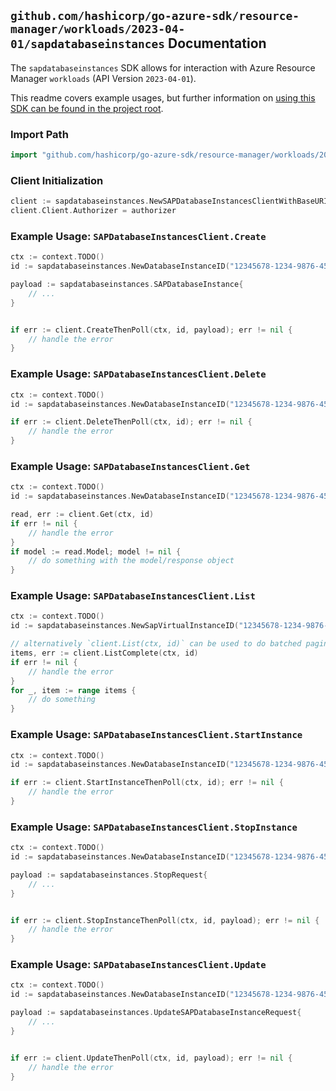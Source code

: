 
## `github.com/hashicorp/go-azure-sdk/resource-manager/workloads/2023-04-01/sapdatabaseinstances` Documentation

The `sapdatabaseinstances` SDK allows for interaction with Azure Resource Manager `workloads` (API Version `2023-04-01`).

This readme covers example usages, but further information on [using this SDK can be found in the project root](https://github.com/hashicorp/go-azure-sdk/tree/main/docs).

### Import Path

```go
import "github.com/hashicorp/go-azure-sdk/resource-manager/workloads/2023-04-01/sapdatabaseinstances"
```


### Client Initialization

```go
client := sapdatabaseinstances.NewSAPDatabaseInstancesClientWithBaseURI("https://management.azure.com")
client.Client.Authorizer = authorizer
```


### Example Usage: `SAPDatabaseInstancesClient.Create`

```go
ctx := context.TODO()
id := sapdatabaseinstances.NewDatabaseInstanceID("12345678-1234-9876-4563-123456789012", "example-resource-group", "sapVirtualInstanceName", "databaseInstanceName")

payload := sapdatabaseinstances.SAPDatabaseInstance{
	// ...
}


if err := client.CreateThenPoll(ctx, id, payload); err != nil {
	// handle the error
}
```


### Example Usage: `SAPDatabaseInstancesClient.Delete`

```go
ctx := context.TODO()
id := sapdatabaseinstances.NewDatabaseInstanceID("12345678-1234-9876-4563-123456789012", "example-resource-group", "sapVirtualInstanceName", "databaseInstanceName")

if err := client.DeleteThenPoll(ctx, id); err != nil {
	// handle the error
}
```


### Example Usage: `SAPDatabaseInstancesClient.Get`

```go
ctx := context.TODO()
id := sapdatabaseinstances.NewDatabaseInstanceID("12345678-1234-9876-4563-123456789012", "example-resource-group", "sapVirtualInstanceName", "databaseInstanceName")

read, err := client.Get(ctx, id)
if err != nil {
	// handle the error
}
if model := read.Model; model != nil {
	// do something with the model/response object
}
```


### Example Usage: `SAPDatabaseInstancesClient.List`

```go
ctx := context.TODO()
id := sapdatabaseinstances.NewSapVirtualInstanceID("12345678-1234-9876-4563-123456789012", "example-resource-group", "sapVirtualInstanceName")

// alternatively `client.List(ctx, id)` can be used to do batched pagination
items, err := client.ListComplete(ctx, id)
if err != nil {
	// handle the error
}
for _, item := range items {
	// do something
}
```


### Example Usage: `SAPDatabaseInstancesClient.StartInstance`

```go
ctx := context.TODO()
id := sapdatabaseinstances.NewDatabaseInstanceID("12345678-1234-9876-4563-123456789012", "example-resource-group", "sapVirtualInstanceName", "databaseInstanceName")

if err := client.StartInstanceThenPoll(ctx, id); err != nil {
	// handle the error
}
```


### Example Usage: `SAPDatabaseInstancesClient.StopInstance`

```go
ctx := context.TODO()
id := sapdatabaseinstances.NewDatabaseInstanceID("12345678-1234-9876-4563-123456789012", "example-resource-group", "sapVirtualInstanceName", "databaseInstanceName")

payload := sapdatabaseinstances.StopRequest{
	// ...
}


if err := client.StopInstanceThenPoll(ctx, id, payload); err != nil {
	// handle the error
}
```


### Example Usage: `SAPDatabaseInstancesClient.Update`

```go
ctx := context.TODO()
id := sapdatabaseinstances.NewDatabaseInstanceID("12345678-1234-9876-4563-123456789012", "example-resource-group", "sapVirtualInstanceName", "databaseInstanceName")

payload := sapdatabaseinstances.UpdateSAPDatabaseInstanceRequest{
	// ...
}


if err := client.UpdateThenPoll(ctx, id, payload); err != nil {
	// handle the error
}
```
